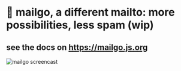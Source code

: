 # 💌 mailgo, a different mailto: more possibilities, less spam (wip)

## see the docs on <https://mailgo.js.org>

![mailgo screencast](https://github.com/manzinello/mailgo/raw/master/assets/video/mailgo.gif)
